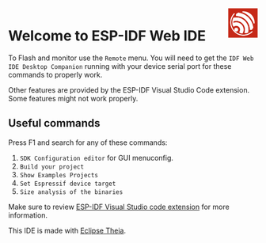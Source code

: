 <a href="https://marketplace.visualstudio.com/items?itemName=espressif.esp-idf-extension">
  <img src="https://github.com/espressif/vscode-esp-idf-extension/blob/master/media/espressif_icon.png?raw=true" alt="espressif logo" title="Espressif" align="right" height="60" />
</a>

# Welcome to ESP-IDF Web IDE 

To Flash and monitor use the `Remote` menu. You will need to get the `IDF Web IDE Desktop Companion` running with your device serial port for these commands to properly work.

Other features are provided by the ESP-IDF Visual Studio Code extension. Some features might not work properly.

## Useful commands

Press F1 and search for any of these commands:

1. `SDK Configuration editor` for GUI menuconfig.
2. `Build your project`
3. `Show Examples Projects`
4. `Set Espressif device target`
5. `Size analysis of the binaries`


Make sure to review [ESP-IDF Visual Studio code extension](https://github.com/espressif/vscode-esp-idf-extension#table-of-content) for more information.

This IDE is made with [Eclipse Theia](https://github.com/eclipse-theia).